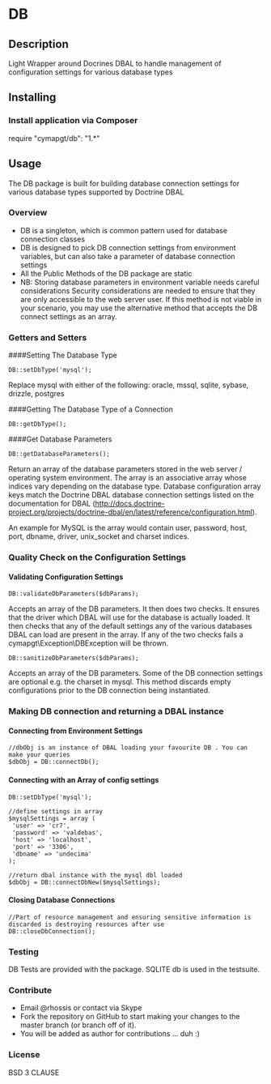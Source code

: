 # DB

## Description
Light Wrapper around Docrines DBAL to handle management of configuration settings for various database types

## Installing
### Install application via Composer

require "cymapgt/db": "1.*"

## Usage
The DB package is built for building database connection settings for various database types
supported by Doctrine DBAL

### Overview
* DB is a singleton, which is common pattern used for database connection classes
* DB is designed to pick DB connection settings from environment variables, but can also
take a parameter of database connection settings
* All the Public Methods of the DB package are static
* NB: Storing database parameters in environment variable needs careful considerations
Security considerations are needed to ensure that they are only accessible to the web server
user. If this method is not viable in your scenario, you may use the alternative method that
accepts the DB connect settings as an array.

### Getters and Setters

####Setting The Database Type

    DB::setDbType('mysql');

Replace mysql with either of the following: oracle, mssql, sqlite, sybase, drizzle, postgres

####Getting The Database Type of a Connection

    DB::getDbType();

####Get Database Parameters

    DB::getDatabaseParameters();

Return an array of the database parameters stored in the web server / operating system
environment. The array is an associative array whose indices vary depending on the database
type. Database configuration array keys match the Doctrine DBAL database connection settings
listed on the documentation for DBAL (http://docs.doctrine-project.org/projects/doctrine-dbal/en/latest/reference/configuration.html).

An example for MySQL is the array would contain user, password, host, port, dbname, driver, unix_socket and charset indices.

### Quality Check on the Configuration Settings

#### Validating Configuration Settings

    DB::validateDbParameters($dbParams);

Accepts an array of the DB parameters. It then does two checks. It ensures that the driver which DBAL will use
for the database is actually loaded. It then checks that any of the default settings any of the various databases
DBAL can load are present in the array. If any of the two checks fails a cymapgt\Exception\DBException will be thrown.

    DB::sanitizeDbParameters($dbParams);

Accepts an array of the DB parameters. Some of the DB connection settings are optional e.g. the charset in mysql.
This method discards empty configurations prior to the DB connection being instantiated.

### Making DB connection and returning a DBAL instance

#### Connecting from Environment Settings

    //dbObj is an instance of DBAL loading your favourite DB . You can make your queries
    $dbObj = DB::connectDb();

#### Connecting with an Array of config settings

    DB::setDbType('mysql');

    //define settings in array
    $mysqlSettings = array (
     'user' => 'cr7',
     'password' => 'valdebas',
     'host' => 'localhost',
     'port' => '3306',
     'dbname' => 'undecima'
    );

    //return dbal instance with the mysql dbl loaded
    $dbObj = DB::connectDbNew($mysqlSettings);

#### Closing Database Connections

    //Part of resource management and ensuring sensitive information is discarded is destroying resources after use
    DB::closeDbConnection();


### Testing
DB Tests are provided with the package. SQLITE db is used in the testsuite.


### Contribute
* Email @rhossis or contact via Skype
* Fork the repository on GitHub to start making your changes to the master branch (or branch off of it).
* You will be added as author for contributions ... duh :)

### License
BSD 3 CLAUSE
